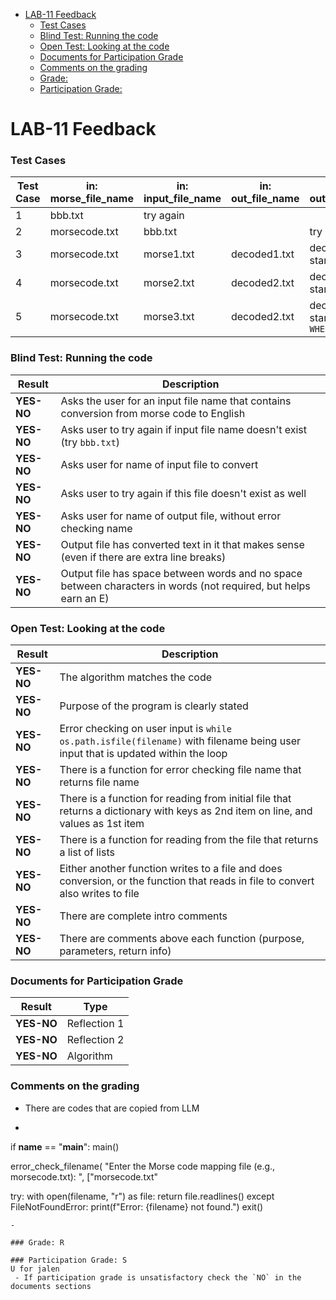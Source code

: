 
- [LAB-11 Feedback](#lab-11-feedback)
    - [Test Cases](#test-cases)
    - [Blind Test: Running the code](#blind-test-running-the-code)
    - [Open Test: Looking at the code](#open-test-looking-at-the-code)
    - [Documents for Participation Grade](#documents-for-participation-grade)
    - [Comments on the grading](#comments-on-the-grading)
    - [Grade:](#grade)
    - [Participation Grade:](#participation-grade)


# LAB-11 Feedback

### Test Cases

| Test Case | in: morse_file_name | in: input_file_name| in: out_file_name | in: out_file_name                  |
|-----------|---------------------|--------------------|-------------------|------------------------------------|
| 1         | bbb.txt             | try again          |                   |                                    |
| 2         | morsecode.txt       | bbb.txt            |                   | try again                          |
| 3         | morsecode.txt       | morse1.txt         | decoded1.txt      | decoded1.txt start with `MR.`      |
| 4         | morsecode.txt       | morse2.txt         | decoded2.txt      | decoded2.txt start with `FOUR`     |
| 5         | morsecode.txt       | morse3.txt         | decoded2.txt      | decoded2.txt start with `WHEN,`    |

    
### Blind Test: Running the code
| Result       | Description                                                                                                         |
|--------------|---------------------------------------------------------------------------------------------------------------------|
| **YES-NO**   | Asks the user for an input file name that contains conversion from morse code to English                           |
| **YES-NO**   | Asks user to try again if input file name doesn't exist (try `bbb.txt`)                                             |
| **YES-NO**   | Asks user for name of input file to convert                                                                         |
| **YES-NO**   | Asks user to try again if this file doesn't exist as well                                                           |
| **YES-NO**   | Asks user for name of output file, without error checking name                                                      |
| **YES-NO**   | Output file has converted text in it that makes sense (even if there are extra line breaks)                         |
| **YES-NO**   | Output file has space between words and no space between characters in words (not required, but helps earn an E)    |

### Open Test: Looking at the code
| Result       | Description                                                                                                         |
|--------------|---------------------------------------------------------------------------------------------------------------------|
| **YES-NO**   | The algorithm matches the code                                           |
| **YES-NO**   | Purpose of the program is clearly stated                                   |  
| **YES-NO**   | Error checking on user input is `while os.path.isfile(filename)` with filename being user input that is updated within the loop |
| **YES-NO**   | There is a function for error checking file name that returns file name                                             |
| **YES-NO**   | There is a function for reading from initial file that returns a dictionary with keys as 2nd item on line, and values as 1st item |
| **YES-NO**   | There is a function for reading from the file that returns a list of lists                                          |
| **YES-NO**   | Either another function writes to a file and does conversion, or the function that reads in file to convert also writes to file |
| **YES-NO**   | There are complete intro comments                                                                                   |
| **YES-NO**   | There are comments above each function (purpose, parameters, return info)                                           |



### Documents for Participation Grade

|Result         |Type            |
|---------------|----------------|
|**YES-NO** | Reflection 1   |
|**YES-NO** | Reflection 2   |
|**YES-NO** | Algorithm      |

### Comments on the grading
- There are codes that are copied from LLM
- ```python
if __name__ == "__main__":
    main()

error_check_filename(
        "Enter the Morse code mapping file (e.g., morsecode.txt): ",
        ["morsecode.txt"

 try:
        with open(filename, "r") as file:
            return file.readlines()
    except FileNotFoundError:
        print(f"Error: {filename} not found.")
        exit()
```
- 

### Grade: R

### Participation Grade: S
U for jalen
 - If participation grade is unsatisfactory check the `NO` in the documents sections